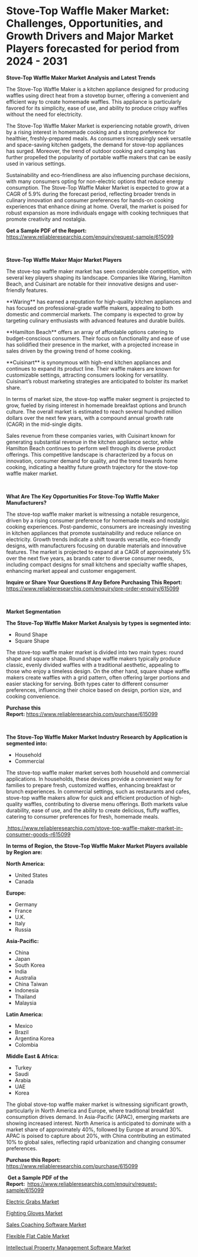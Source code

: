 <p><h1>Stove-Top Waffle Maker Market: Challenges, Opportunities, and Growth Drivers and Major Market Players forecasted for period from 2024 - 2031</h1></p><p><strong>Stove-Top Waffle Maker Market Analysis and Latest Trends</strong></p>
<p><p>The Stove-Top Waffle Maker is a kitchen appliance designed for producing waffles using direct heat from a stovetop burner, offering a convenient and efficient way to create homemade waffles. This appliance is particularly favored for its simplicity, ease of use, and ability to produce crispy waffles without the need for electricity. </p><p>The Stove-Top Waffle Maker Market is experiencing notable growth, driven by a rising interest in homemade cooking and a strong preference for healthier, freshly-prepared meals. As consumers increasingly seek versatile and space-saving kitchen gadgets, the demand for stove-top appliances has surged. Moreover, the trend of outdoor cooking and camping has further propelled the popularity of portable waffle makers that can be easily used in various settings.</p><p>Sustainability and eco-friendliness are also influencing purchase decisions, with many consumers opting for non-electric options that reduce energy consumption. The Stove-Top Waffle Maker Market is expected to grow at a CAGR of 5.9% during the forecast period, reflecting broader trends in culinary innovation and consumer preferences for hands-on cooking experiences that enhance dining at home. Overall, the market is poised for robust expansion as more individuals engage with cooking techniques that promote creativity and nostalgia.</p></p>
<p><strong>Get a Sample PDF of the Report:&nbsp;</strong> <a href="https://www.reliableresearchiq.com/enquiry/request-sample/615099?utm_campaign=1132&utm_medium=2&utm_source=Github&utm_content=ia&utm_term=01102024&utm_id=stove-top-waffle-maker">https://www.reliableresearchiq.com/enquiry/request-sample/615099</a></p>
<p>&nbsp;</p>
<p><strong>Stove-Top Waffle Maker Major Market Players</strong></p>
<p><p>The stove-top waffle maker market has seen considerable competition, with several key players shaping its landscape. Companies like Waring, Hamilton Beach, and Cuisinart are notable for their innovative designs and user-friendly features.</p><p>**Waring** has earned a reputation for high-quality kitchen appliances and has focused on professional-grade waffle makers, appealing to both domestic and commercial markets. The company is expected to grow by targeting culinary enthusiasts with advanced features and durable builds.</p><p>**Hamilton Beach** offers an array of affordable options catering to budget-conscious consumers. Their focus on functionality and ease of use has solidified their presence in the market, with a projected increase in sales driven by the growing trend of home cooking.</p><p>**Cuisinart** is synonymous with high-end kitchen appliances and continues to expand its product line. Their waffle makers are known for customizable settings, attracting consumers looking for versatility. Cuisinart’s robust marketing strategies are anticipated to bolster its market share.</p><p>In terms of market size, the stove-top waffle maker segment is projected to grow, fueled by rising interest in homemade breakfast options and brunch culture. The overall market is estimated to reach several hundred million dollars over the next few years, with a compound annual growth rate (CAGR) in the mid-single digits.</p><p>Sales revenue from these companies varies, with Cuisinart known for generating substantial revenue in the kitchen appliance sector, while Hamilton Beach continues to perform well through its diverse product offerings. This competitive landscape is characterized by a focus on innovation, consumer demand for quality, and the trend towards home cooking, indicating a healthy future growth trajectory for the stove-top waffle maker market.</p></p>
<p>&nbsp;</p>
<p><strong>What Are The Key Opportunities For Stove-Top Waffle Maker Manufacturers?</strong></p>
<p><p>The stove-top waffle maker market is witnessing a notable resurgence, driven by a rising consumer preference for homemade meals and nostalgic cooking experiences. Post-pandemic, consumers are increasingly investing in kitchen appliances that promote sustainability and reduce reliance on electricity. Growth trends indicate a shift towards versatile, eco-friendly designs, with manufacturers focusing on durable materials and innovative features. The market is projected to expand at a CAGR of approximately 5% over the next five years, as brands cater to diverse consumer needs, including compact designs for small kitchens and specialty waffle shapes, enhancing market appeal and customer engagement.</p></p>
<p><strong>Inquire or Share Your Questions If Any Before Purchasing This Report:</strong> <a href="https://www.reliableresearchiq.com/enquiry/pre-order-enquiry/615099?utm_campaign=1132&utm_medium=2&utm_source=Github&utm_content=ia&utm_term=01102024&utm_id=stove-top-waffle-maker">https://www.reliableresearchiq.com/enquiry/pre-order-enquiry/615099</a></p>
<p>&nbsp;</p>
<p><strong>Market Segmentation</strong></p>
<p><strong>The Stove-Top Waffle Maker Market Analysis by types is segmented into:</strong></p>
<p><ul><li>Round Shape</li><li>Square Shape</li></ul></p>
<p><p>The stove-top waffle maker market is divided into two main types: round shape and square shape. Round shape waffle makers typically produce classic, evenly divided waffles with a traditional aesthetic, appealing to those who enjoy a timeless design. On the other hand, square shape waffle makers create waffles with a grid pattern, often offering larger portions and easier stacking for serving. Both types cater to different consumer preferences, influencing their choice based on design, portion size, and cooking convenience.</p></p>
<p><strong>Purchase this Report:&nbsp;</strong><a href="https://www.reliableresearchiq.com/purchase/615099?utm_campaign=1132&utm_medium=2&utm_source=Github&utm_content=ia&utm_term=01102024&utm_id=stove-top-waffle-maker">https://www.reliableresearchiq.com/purchase/615099</a></p>
<p>&nbsp;</p>
<p><strong>The Stove-Top Waffle Maker Market Industry Research by Application is segmented into:</strong></p>
<p><ul><li>Household</li><li>Commercial</li></ul></p>
<p><p>The stove-top waffle maker market serves both household and commercial applications. In households, these devices provide a convenient way for families to prepare fresh, customized waffles, enhancing breakfast or brunch experiences. In commercial settings, such as restaurants and cafes, stove-top waffle makers allow for quick and efficient production of high-quality waffles, contributing to diverse menu offerings. Both markets value durability, ease of use, and the ability to create delicious, fluffy waffles, catering to consumer preferences for fresh, homemade meals.</p></p>
<p><a href="https://www.reliableresearchiq.com/stove-top-waffle-maker-market-in-consumer-goods-r615099?utm_campaign=1132&utm_medium=2&utm_source=Github&utm_content=ia&utm_term=01102024&utm_id=stove-top-waffle-maker">&nbsp;https://www.reliableresearchiq.com/stove-top-waffle-maker-market-in-consumer-goods-r615099</a></p>
<p><strong>In terms of Region, the Stove-Top Waffle Maker Market Players available by Region are:</strong></p>
<p>
    <p> <strong> North America: </strong>
        <ul>
            <li>United States</li>
            <li>Canada</li>
        </ul>
        </p> 
    <p> <strong> Europe: </strong>
        <ul>
            <li>Germany</li>
            <li>France</li>
            <li>U.K.</li>
            <li>Italy</li>
            <li>Russia</li>
        </ul>
        </p> 
    <p> <strong> Asia-Pacific: </strong>
        <ul>
            <li>China</li>
            <li>Japan</li>
            <li>South Korea</li>
            <li>India</li>
            <li>Australia</li>
            <li>China Taiwan</li>
            <li>Indonesia</li>
            <li>Thailand</li>
            <li>Malaysia</li>
        </ul>
        </p> 
    <p> <strong> Latin America: </strong>
        <ul>
            <li>Mexico</li>
            <li>Brazil</li>
            <li>Argentina Korea</li>
            <li>Colombia</li>
        </ul>
        </p> 
    <p> <strong> Middle East & Africa: </strong>
        <ul>
            <li>Turkey</li>
            <li>Saudi</li>
            <li>Arabia</li>
            <li>UAE</li>
            <li>Korea</li>
        </ul>
    </p>
    </p>
<p><p>The global stove-top waffle maker market is witnessing significant growth, particularly in North America and Europe, where traditional breakfast consumption drives demand. In Asia-Pacific (APAC), emerging markets are showing increased interest. North America is anticipated to dominate with a market share of approximately 40%, followed by Europe at around 30%. APAC is poised to capture about 20%, with China contributing an estimated 10% to global sales, reflecting rapid urbanization and changing consumer preferences.</p></p>
<p><strong>Purchase this Report: </strong><a href="https://www.reliableresearchiq.com/purchase/615099?utm_campaign=1132&utm_medium=2&utm_source=Github&utm_content=ia&utm_term=01102024&utm_id=stove-top-waffle-maker">https://www.reliableresearchiq.com/purchase/615099</a></p>
<p>&nbsp;<strong>Get a Sample PDF of the Report:&nbsp;&nbsp;</strong><a href="https://www.reliableresearchiq.com/enquiry/request-sample/615099?utm_campaign=1132&utm_medium=2&utm_source=Github&utm_content=ia&utm_term=01102024&utm_id=stove-top-waffle-maker">https://www.reliableresearchiq.com/enquiry/request-sample/615099</a></p>
<p><strong></strong></p>
<p><p><a href="https://github.com/DRIVERKAPAUL/Market-Research-Report-List-1/blob/main/electric-grabs-market.md?utm_campaign=1132&utm_medium=2&utm_source=Github&utm_content=ia&utm_term=01102024&utm_id=stove-top-waffle-maker">Electric Grabs Market</a></p><p><a href="https://github.com/cliffxbwergin/Market-Research-Report-List-1/blob/main/fighting-gloves-market.md?utm_campaign=1132&utm_medium=2&utm_source=Github&utm_content=ia&utm_term=01102024&utm_id=stove-top-waffle-maker">Fighting Gloves Market</a></p><p><a href="https://www.linkedin.com/pulse/sales-coaching-software-market-analysis-report-global-insights-jzdwf?utm_campaign=1132&utm_medium=2&utm_source=Github&utm_content=ia&utm_term=01102024&utm_id=stove-top-waffle-maker">Sales Coaching Software Market</a></p><p><a href="https://issuu.com/reportprime-2/docs/flexible-flat-cable-market-size-203_4172cd467c615c?utm_campaign=1132&utm_medium=2&utm_source=Github&utm_content=ia&utm_term=01102024&utm_id=stove-top-waffle-maker">Flexible Flat Cable Market</a></p><p><a href="https://www.linkedin.com/pulse/why-should-you-invest-intellectual-property-management-software-s37kf?utm_campaign=1132&utm_medium=2&utm_source=Github&utm_content=ia&utm_term=01102024&utm_id=stove-top-waffle-maker">Intellectual Property Management Software Market</a></p></p>